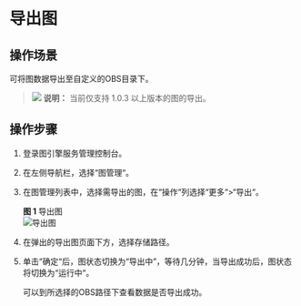 # 导出图<a name="ges_01_0061"></a>

## 操作场景<a name="section92613514355"></a>

可将图数据导出至自定义的OBS目录下。

>![](public_sys-resources/icon-note.gif) **说明：** 
>当前仅支持 1.0.3 以上版本的图的导出。

## 操作步骤<a name="section18333121833512"></a>

1.  登录图引擎服务管理控制台。
2.  在左侧导航栏，选择“图管理“。
3.  在图管理列表中，选择需导出的图，在“操作“列选择“更多“\>“导出“。

    **图 1**  导出图<a name="fig53787806152420"></a>  
    ![](figures/导出图.png "导出图")

4.  在弹出的导出图页面下方，选择存储路径。
5.  单击“确定“后，图状态切换为“导出中”，等待几分钟，当导出成功后，图状态将切换为“运行中“。

    可以到所选择的OBS路径下查看数据是否导出成功。



